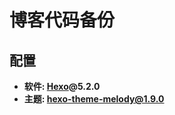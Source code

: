 # 博客代码备份

## 配置

* **软件: [Hexo](https://hexo.io/)@5.2.0**
* **主题: [hexo-theme-melody@1.9.0](https://molunerfinn.com/hexo-theme-melody-doc/#features)**